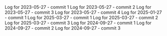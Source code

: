 Log for 2023-05-27 - commit 1
Log for 2023-05-27 - commit 2
Log for 2023-05-27 - commit 3
Log for 2023-05-27 - commit 4
Log for 2025-01-27 - commit 1
Log for 2025-03-27 - commit 1
Log for 2025-03-27 - commit 2
Log for 2025-03-27 - commit 3
Log for 2024-09-27 - commit 1
Log for 2024-09-27 - commit 2
Log for 2024-09-27 - commit 3
